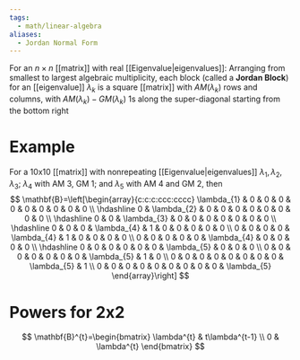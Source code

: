 ```yaml
---
tags:
  - math/linear-algebra
aliases:
  - Jordan Normal Form
---
```

For an $n\times n$ [[matrix]] with real [[Eigenvalue|eigenvalues]]:
Arranging from smallest to largest algebraic multiplicity, each block (called a **Jordan Block**) for an [[eigenvalue]] $\lambda_{k}$ is a square [[matrix]] with $AM(\lambda_{k})$ rows and columns, with $AM(\lambda_{k})-GM(\lambda_{k})$ 1s along the super-diagonal starting from the bottom right
# Example
For a 10x10 [[matrix]] with nonrepeating [[Eigenvalue|eigenvalues]] $\lambda_{1},\lambda_{2},\lambda_{3}$; $\lambda_{4}$ with AM 3, GM 1; and $\lambda_{5}$ with AM 4 and GM 2, then
$$
\mathbf{B}=\left[\begin{array}{c:c:c:ccc:cccc}
\lambda_{1} & 0 & 0 & 0 & 0 & 0 & 0 & 0 & 0 & 0 \\
\hdashline 0 & \lambda_{2} & 0 & 0 & 0 & 0 & 0 & 0 & 0 & 0 \\
\hdashline 0 & 0 & \lambda_{3} & 0 & 0 & 0 & 0 & 0 & 0 & 0 \\
\hdashline 0 & 0 & 0 & \lambda_{4} & 1 & 0 & 0 & 0 & 0 & 0 \\
0 & 0 & 0 & 0 & \lambda_{4} & 1 & 0 & 0 & 0 & 0 \\
0 & 0 & 0 & 0 & 0 & \lambda_{4} & 0 & 0 & 0 & 0 \\
\hdashline 0 & 0 & 0 & 0 & 0 & 0 & \lambda_{5} & 0 & 0 & 0 \\
0 & 0 & 0 & 0 & 0 & 0 & 0 & \lambda_{5} & 1 & 0 \\
0 & 0 & 0 & 0 & 0 & 0 & 0 & 0 & \lambda_{5} & 1 \\
0 & 0 & 0 & 0 & 0 & 0 & 0 & 0 & 0 & \lambda_{5}
\end{array}\right]
$$
# Powers for 2x2
$$
\mathbf{B}^{t}=\begin{bmatrix}
\lambda^{t} & t\lambda^{t-1} \\
0 & \lambda^{t}
\end{bmatrix}
$$ 